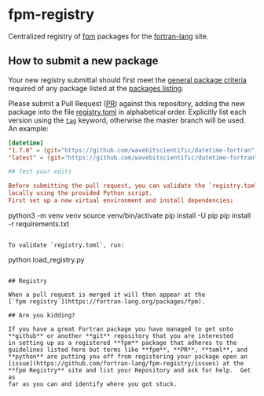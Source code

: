 # fpm-registry

Centralized registry of [fpm](https://github.com/fortran-lang/fpm)
packages for the [fortran-lang](https://fortran-lang.org) site.

## How to submit a new package

Your new registry submittal should first meet the 
[general package criteria](https://github.com/fortran-lang/fortran-lang.org/blob/master/PACKAGES.md)
required of any package listed at the
[packages listing](https://fortran-lang.org/packages).

Please submit a Pull Request ([PR](https://egghead.io/series/how-to-contribute-to-an-open-source-project-on-github))
against this repository, adding the new package into the file
[registry.toml](./registry.toml)
in alphabetical order. Explicitly list each version using the 
[`tag`](https://docs.github.com/en/free-pro-team@latest/desktop/contributing-and-collaborating-using-github-desktop/managing-tags)
keyword, otherwise the master branch will be used. An example:

```toml
[datetime]
"1.7.0" = {git="https://github.com/wavebitscientific/datetime-fortran", tag="v1.7.0"}
"latest" = {git="https://github.com/wavebitscientific/datetime-fortran"}

## Test your edits

Before submitting the pull request, you can validate the `registry.toml` file
locally using the provided Python script.
First set up a new virtual environment and install dependencies:

```
python3 -m venv venv
source venv/bin/activate
pip install -U pip
pip install -r requirements.txt
```

To validate `registry.toml`, run:

```
python load_registry.py
```

## Registry

When a pull request is merged it will then appear at the
[`fpm registry`](https://fortran-lang.org/packages/fpm).

## Are you kidding?

If you have a great Fortran package you have managed to get onto
**github** or another **git** repository that you are interested
in setting up as a registered **fpm** package that adheres to the
guidelines listed here but terms like **fpm**, **PR**, **toml**, and
**python** are putting you off from registering your package open an
[issue](https://github.com/fortran-lang/fpm-registry/issues) at the
**fpm Registry** site and list your Repository and ask for help.  Get as
far as you can and identify where you got stuck.
